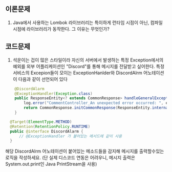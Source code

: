 ## 이론문제
1. Java에서 사용하는 Lombok 라이브러리는 특이하게 런타임 시점이 아닌, 컴파일 시점에 라이브러리가 동작한다. 그 이유는 무엇인가?

## 코드문제
1. 석운이는 겁이 많은 스타일이라 자신의 서버에서 발생하는 특정 Exception에서의 예외를 외부 어플리케이션인 "Discord"를 통해 메시지를 전달받고 싶어한다. 특정 서비스의 Excepion들이 모이는 ExceptionHanlder와 DiscordAlrm 어노테이션이 다음과 같이 선언되어 있다

```java
    @DiscordAlarm
    @ExceptionHandler(Exception.class)
    public ResponseEntity<? extends CommonResponse> handleGeneralException(Exception e) {
        log.error("CommentController_An unexpected error occurred: ", e);
        return CommonResponse.initCommonResponse(ResponseEntity.internalServerError(),e.getMessage(), HttpStatus.INTERNAL_SERVER_ERROR.value());
    }
```
```java
  @Target(ElementType.METHOD)
  @Retention(RetentionPolicy.RUNTIME)
  public @interface DiscordAlarm {
      // @ExceptionHandler 가 붙어있는 메서드에 같이 사용
  }

```
해당 DiscordAlrm 어노테이션이 붙어있는 메소드들을 감지해 메시지를 출력할수있는 로직을 작성하세요. (단 실제 디스코드 연동은 어려우니, 메시지 출력은 System.out.print인 Java PrintStream을 사용)
